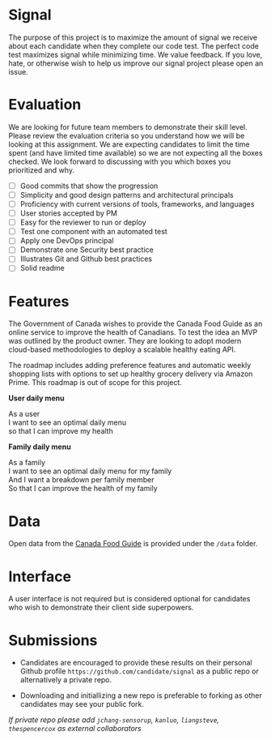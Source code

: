 # Signal

The purpose of this project is to maximize the amount of signal we receive about each candidate when they complete our code test.  The perfect code test maximizes signal while minimizing time.  We value feedback.  If you love, hate, or otherwise wish to help us improve our signal project please open an issue.  

# Evaluation

We are looking for future team members to demonstrate their skill level.  Please review the evaluation criteria so you understand how we will be looking at this assignment.  We are expecting candidates to limit the time spent (and have limited time available) so we are not expecting all the boxes checked.  We look forward to discussing with you which boxes you prioritized and why.  

- [ ] Good commits that show the progression
- [ ] Simplicity and good design patterns and architectural principals
- [ ] Proficiency with current versions of tools, frameworks, and languages
- [ ] User stories accepted by PM
- [ ] Easy for the reviewer to run or deploy
- [ ] Test one component with an automated test
- [ ] Apply one DevOps principal 
- [ ] Demonstrate one Security best practice
- [ ] Illustrates Git and Github best practices 
- [ ] Solid readme 

# Features

The Government of Canada wishes to provide the Canada Food Guide as an online service to improve the health of Canadians.  To test the idea an MVP was outlined by the product owner.  They are looking to adopt modern cloud-based methodologies to deploy a scalable healthy eating API.  

The roadmap includes adding preference features and automatic weekly shopping lists with options to set up healthy grocery delivery via Amazon Prime. This roadmap is out of scope for this project.

**User daily menu**

As a user  
I want to see an optimal daily menu  
so that I can improve my health

**Family daily menu**

As a family   
I want to see an optimal daily menu for my family   
And I want a breakdown per family member  
So that I can improve the health of my family

# Data 

Open data from the [Canada Food Guide](https://open.canada.ca/data/en/dataset/e5f4a98e-0ccf-4e5e-9912-d308b46c5a7f) is provided under the `/data` folder. 

# Interface

A user interface is not required but is considered optional for candidates who wish to demonstrate their client side superpowers.  

# Submissions

- Candidates are encouraged to provide these results on their personal Github profile `https://github.com/candidate/signal` as a public repo or alternatively a private repo.  

- Downloading and initiallizing a new repo is preferable to forking as other candidates may see your public fork.  

*If private repo please add `jchang-sensorup`, `kanluo`, `liangsteve`, `thespencercox` as external collaborators*



